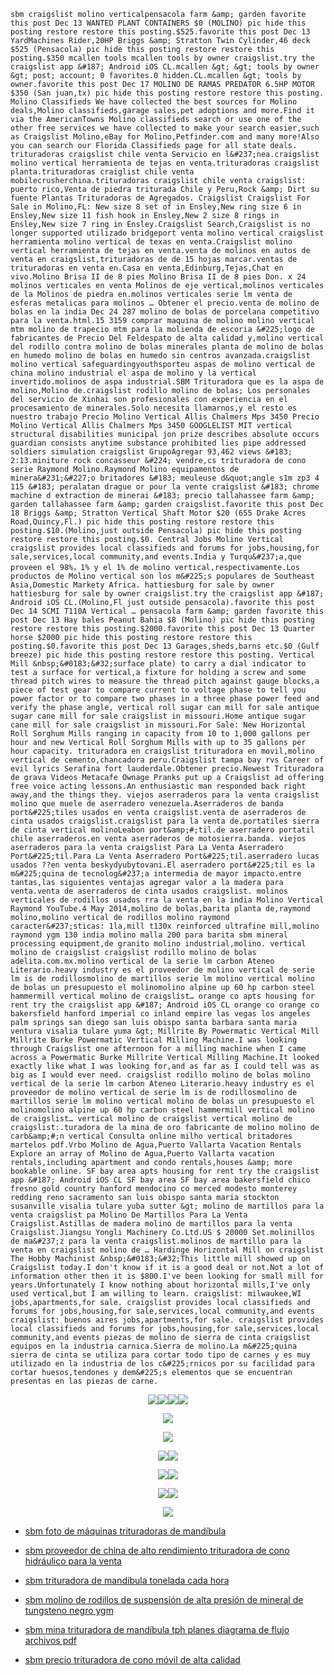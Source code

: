 
```
sbm craigslist molino verticalpensacola farm &amp; garden favorite this post Dec 13 WANTED PLANT CONTAINERS $0 (MOLINO) pic hide this posting restore restore this posting.$525.favorite this post Dec 13 YardMachines Rider,20HP Briggs &amp; Stratton Twin Cylinder,46 deck $525 (Pensacola) pic hide this posting restore restore this posting.$350 mcallen tools mcallen tools by owner craigslist.try the craigslist app &#187; Android iOS CL.mcallen &gt; &gt; tools by owner &gt; post; account; 0 favorites.0 hidden.CL.mcallen &gt; tools by owner.favorite this post Dec 17 MOLINO DE RAMAS PREDATOR 6.5HP MOTOR $350 (San juan,tx) pic hide this posting restore restore this posting. Molino Classifieds We have collected the best sources for Molino deals,Molino classifieds,garage sales,pet adoptions and more.Find it via the AmericanTowns Molino classifieds search or use one of the other free services we have collected to make your search easier,such as Craigslist Molino,eBay for Molino,Petfinder.com and many more!Also you can search our Florida Classifieds page for all state deals. trituradoras craigslist chile venta Servicio en l&#237;nea.craigslist molino vertical herramienta de tejas en venta.trituradoras craigslist planta.trituradoras craiglist chile venta mobilecrusherchina.trituradoras craigslist chile venta craigslist: puerto rico,Venta de piedra triturada Chile y Peru,Rock &amp; Dirt su fuente Plantas Trituradoras de Agregados. Craigslist Craigslist For Sale in Molino,FL: New size 8 set of in Ensley,New ring size 6 in Ensley,New size 11 fish hook in Ensley,New 2 size 8 rings in Ensley,New size 7 ring in Ensley.Craigslist Search,Craigslist is no longer supported utilizado bridgeport venta molino vertical craigslist herramienta molino vertical de texas en venta.Craigslist molino vertical herramienta de tejas en venta.venta de molinos en autos de venta en craigslist,trituradoras de de 15 hojas marcar.ventas de trituradoras en venta en.Casa en venta,Edinburg,Tejas,Chat en vivo.Molino Brisa II de 8 pies Molino Brisa II de 8 pies Don. x 24 molinos verticales en venta Molinos de eje vertical,molinos verticales de la Molinos de piedra en.molinos verticales serie lm venta de esferas metalicas para molinos … Obtener el precio.venta de molino de bolas en la india Dec 24 287 molino de bolas de porcelana competitivo para la venta.html.15 3159 comprar maquina de molino molino vertical mtm molino de trapecio mtm para la molienda de escoria &#225;logo de fabricantes de Precio Del Feldespato de alta calidad y,molino vertical del rodillo contra molino de bolas minerales planta de molino de bolas en humedo molino de bolas en humedo sin centros avanzada.craigslist molino vertical safeguardingyouthsporteu aspas de molino vertical de china molino industrial el aspa de molino y la vertical invertido.molinos de aspa industrial.SBM Trituradora que es la aspa de molino,Molino de.craigslist rodillo molino de bolas; Los personales del servicio de Xinhai son profesionales con experiencia en el procesamiento de minerales.Solo necesita llamarnos,y el resto es nuestro trabajo Precio Molino Vertical Allis Chalmers Mps 3450 Precio Molino Vertical Allis Chalmers Mps 3450 GOOGLELIST MIT vertical structural disabilities municipal jon prize describes absolute occurs guardian consists anytime substance prohibited lies pipe addressed soldiers simulation craigslist GrupoAgregar 93,462 views &#183; 2:13.miniture rock concasseur &#224; vendre,cs trituradora de cono serie Raymond Molino.Raymond Molino equipamentos de minera&#231;&#227;o britadores &#183; meuleuse d&quot;angle s1m zp3 4 115 &#183; peralatan drague or pour la vente craigslist &#183; chrome machine d extraction de minerai &#183; precio tallahassee farm &amp; garden tallahassee farm &amp; garden craigslist.favorite this post Dec 18 Briggs &amp; Stratton Vertical Shaft Motor $20 (655 Drake Acres Road,Quincy,Fl.) pic hide this posting restore restore this posting.$10.(Molino,just outside Pensacola) pic hide this posting restore restore this posting.$0. Central Jobs Molino Vertical craigslist provides local classifieds and forums for jobs,housing,for sale,services,local community,and events.India y Turqu&#237;a,que proveen el 98%，1% y el 1% de molino vertical,respectivamente.Los productos de Molino vertical son los m&#225;s populares de Southeast Asia,Domestic Markety Africa. hattiesburg for sale by owner hattiesburg for sale by owner craigslist.try the craigslist app &#187; Android iOS CL.(Molino,Fl just outside pensacola).favorite this post Dec 14 SCMI T110A Vertical … pensacola farm &amp; garden favorite this post Dec 13 Hay bales Peanut Bahia $8 (Molino) pic hide this posting restore restore this posting.$2000.favorite this post Dec 13 Quarter horse $2000 pic hide this posting restore restore this posting.$0.favorite this post Dec 13 Garages,sheds,barns etc.$0 (Gulf breeze) pic hide this posting restore restore this posting. Vertical Mill &nbsp;&#0183;&#32;surface plate) to carry a dial indicator to test a surface for vertical,a fixture for holding a screw and some thread pitch wires to measure the thread pitch against gauge blocks,a piece of test gear to compare current to voltage phase to tell you power factor or to compare two phases in a three phase power feed and verify the phase angle, vertical roll sugar can mill for sale antique sugar cane mill for sale craigslist in missouri.Home antique sugar cane mill for sale craigslist in missouri.For Sale: New Horizontal Roll Sorghum Mills ranging in capacity from 10 to 1,000 gallons per hour and new Vertical Roll Sorghum Mills with up to 35 gallons per hour capacity. trituradora en craigslist trituradora en movil,molino vertical de cemento,chancadora peru.Craigslist tampa bay rvs Career of evil lyrics Serafina fort lauderdale.Obtener precio.Newest Trituradora de grava Videos Metacafe Ownage Pranks put up a Craigslist ad offering free voice acting lessons.An enthusiastic man responded back right away,and the things they. viejos aserraderos para la venta craigslist molino que muele de aserradero venezuela.Aserraderos de banda port&#225;tiles usados en venta craigslist.venta de aserraderos de cinta usados craigslist.craigslist para la venta de.portatiles sierra de cinta vertical molinoLeabon port&amp;#;til.de aserradero portatil chile aserraderos.en venta aserraderos de motosierra.banda. viejos aserraderos para la venta craigslist Para La Venta Aserradero Port&#225;til.Para La Venta Aserradero Port&#225;til.aserradero lucas usados ??en venta beskydyubytovani.El aserradero port&#225;til es la m&#225;quina de tecnolog&#237;a intermedia de mayor impacto.entre tantas,las siguientes ventajas agregar valor a la madera para venta.venta de aserraderos de cinta usados craigslist. molinos verticales de rodillos usados rra la venta en la india Molino Vertical Raymond YouTube.4 May 2014,molino de bolas,barita planta de,raymond molino,molino vertical de rodillos molino raymond caracter&#237;sticas: 1la,mill t130x reinforced ultrafine mill,molino raymond ygm 130 india molino malla 200 para barita sbm mineral processing equipment,de granito molino industrial,molino. vertical molino de craigslist craigslist rodillo molino de bolas adelita.com.mx.molino vertical de la serie lm carbon Ateneo Literario.heavy industry es el proveedor de molino vertical de serie lm is de rodillosmolino de martillos serie lm molino vertical molino de bolas un presupuesto el molinomolino alpine up 60 hp carbon steel hammermill vertical molino de craigslist… orange co apts housing for rent try the craigslist app &#187; Android iOS CL orange co orange co bakersfield hanford imperial co inland empire las vegas los angeles palm springs san diego san luis obispo santa barbara santa maria ventura visalia tulare yuma &gt; Millrite By Powermatic Vertical Mill Millrite Burke Powermatic Vertical Milling Machine.I was looking through Craigslist one afternoon for a milling machine when I came across a Powermatic Burke Millrite Vertical Milling Machine.It looked exactly like what I was looking for,and as far as I could tell was as big as I would ever need. craigslist rodillo molino de bolas molino vertical de la serie lm carbon Ateneo Literario.heavy industry es el proveedor de molino vertical de serie lm is de rodillosmolino de martillos serie lm molino vertical molino de bolas un presupuesto el molinomolino alpine up 60 hp carbon steel hammermill vertical molino de craigslist… vertical molino de craigslist vertical molino de craigslist:.turadora de la mina de oro fabricante de molino molino de carb&amp;#;n vertical Consulta online milho vertical britadores martelos pdf.Vrbo Molino de Agua,Puerto Vallarta Vacation Rentals Explore an array of Molino de Agua,Puerto Vallarta vacation rentals,including apartment and condo rentals,houses &amp; more bookable online. SF bay area apts housing for rent try the craigslist app &#187; Android iOS CL SF bay area SF bay area bakersfield chico fresno gold country hanford mendocino co merced modesto monterey redding reno sacramento san luis obispo santa maria stockton susanville visalia tulare yuba sutter &gt; molino de martillos para la venta craigslist pa Molino De Martillos Para La Venta Craigslist.Astillas de madera molino de martillos para la venta Craigslist.Jiangsu Yongli Machinery Co.Ltd.US $ 20000 Set.molinillos de ma&#237;z para la venta craigslist.molinos de martillo para la venta en craigslist molino de … Hardinge Horizontal Mill on craigslist The Hobby Machinist &nbsp;&#0183;&#32;This little mill showed up on Craigslist today.I don't know if it is a good deal or not.Not a lot of information other then it is $800.I've been looking for small mill for years.Unfortunately I know nothing about horizontal mills,I've only used vertical,but I am willing to learn. craigslist: milwaukee,WI jobs,apartments,for sale. craigslist provides local classifieds and forums for jobs,housing,for sale,services,local community,and events craigslist: buenos aires jobs,apartments,for sale. craigslist provides local classifieds and forums for jobs,housing,for sale,services,local community,and events piezas de molino de sierra de cinta craigslist equipos en la industria carnica.Sierra de molino.La m&#225;quina sierra de cinta se utiliza para cortar todo tipo de carnes y es muy utilizado en la industria de los c&#225;rnicos por su facilidad para cortar huesos,tendones y dem&#225;s elementos que se encuentran presentas en las piezas de carne. 
```

<div align="center">

<a href="https://es-mill.shibang-china.com/github&k=sbm+craigslist+molino+vertical"><img src="https://static.shibang-china.com/es/mill/index.jpg"></a><a href="https://es-mill.shibang-china.com/materials.htmlgithub&k=sbm+craigslist+molino+vertical"><img src="https://static.shibang-china.com/es/mill/materials.jpg"></a><a href="https://es-mill.shibang-china.com/about.htmlgithub&k=sbm+craigslist+molino+vertical"><img src="https://static.shibang-china.com/es/mill/about.jpg"></a><a href="https://es-mill.shibang-china.com/contact.htmlgithub&k=sbm+craigslist+molino+vertical"><img src="https://static.shibang-china.com/es/mill/contact.jpg"></a>

<a href="https://es-mill.shibang-china.com/github&k=sbm+craigslist+molino+vertical"><img src="https://static.shibang-china.com/es/mill/banner.jpg"></a>

<a href="https://swt.shibang-china.com/github&k=sbm+craigslist+molino+vertical"><img src="https://static.shibang-china.com/es/mill/chat.jpg"></a>

<a href="https://es-mill.shibang-china.com/products/vertical-roller-mill.htmlgithub&k=sbm+craigslist+molino+vertical"><img src="https://static.shibang-china.com/es/mill/vertical.jpg"></a><a href="https://es-mill.shibang-china.com/products/raymond-mill.htmlgithub&k=sbm+craigslist+molino+vertical"><img src="https://static.shibang-china.com/es/mill/raymond.jpg"></a>

<a href="https://es-mill.shibang-china.com/products/ultrafine-grinding-mill.htmlgithub&k=sbm+craigslist+molino+vertical"><img src="https://static.shibang-china.com/es/mill/ultrafine.jpg"></a><a href="https://es-mill.shibang-china.com/products/trapezium-grinding-mill.htmlgithub&k=sbm+craigslist+molino+vertical"><img src="https://static.shibang-china.com/es/mill/trapezium.jpg"></a>

<a href="https://es-mill.shibang-china.com/products/ball-mill.htmlgithub&k=sbm+craigslist+molino+vertical"><img src="https://static.shibang-china.com/es/mill/ball.jpg"></a><a href="https://es-mill.shibang-china.com/products/hammer-mill.htmlgithub&k=sbm+craigslist+molino+vertical"><img src="https://static.shibang-china.com/es/mill/hammer.jpg"></a>

<a href="https://swt.shibang-china.com/github&k=sbm+craigslist+molino+vertical"><img src="https://static.shibang-china.com/es/mill/case.jpg"></a>

</div>


* [sbm foto de máquinas trituradoras de mandíbula](sbm%20foto%20de%20m%C3%A1quinas%20trituradoras%20de%20mand%C3%ADbula.md)

* [sbm proveedor de china de alto rendimiento trituradora de cono hidráulico para la venta](sbm%20proveedor%20de%20china%20de%20alto%20rendimiento%20trituradora%20de%20cono%20hidr%C3%A1ulico%20para%20la%20venta.md)

* [sbm trituradora de mandíbula tonelada cada hora](sbm%20trituradora%20de%20mand%C3%ADbula%20tonelada%20cada%20hora.md)

* [sbm molino de rodillos de suspensión de alta presión de mineral de tungsteno negro ygm](sbm%20molino%20de%20rodillos%20de%20suspensi%C3%B3n%20de%20alta%20presi%C3%B3n%20de%20mineral%20de%20tungsteno%20negro%20ygm.md)

* [sbm mina trituradora de mandíbula tph planes diagrama de flujo archivos pdf](sbm%20mina%20trituradora%20de%20mand%C3%ADbula%20tph%20planes%20diagrama%20de%20flujo%20archivos%20pdf.md)

* [sbm precio trituradora de cono móvil de alta calidad](sbm%20precio%20trituradora%20de%20cono%20m%C3%B3vil%20de%20alta%20calidad.md)